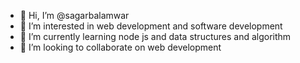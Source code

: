 - 👋 Hi, I’m @sagarbalamwar
- 👀 I’m interested in web development and software development
- 🌱 I’m currently learning node js and data structures and algorithm
- 💞️ I’m looking to collaborate on web development 


<!---
sagarbalamwar/sagarbalamwar is a ✨ special ✨ repository because its `README.md` (this file) appears on your GitHub profile.
You can click the Preview link to take a look at your changes.
--->
